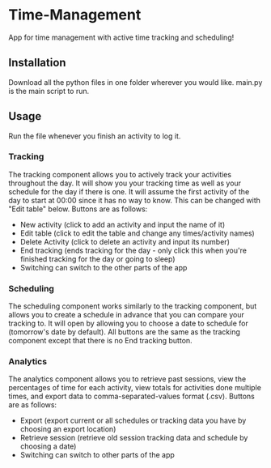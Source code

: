 # Time-Management
App for time management with active time tracking and scheduling!
## Installation
Download all the python files in one folder wherever you would like. main.py is the main script to run.
## Usage
Run the file whenever you finish an activity to log it.
### Tracking
The tracking component allows you to actively track your activities throughout the day. It will show you your tracking time as well as your schedule for the day if there is one. It will assume the first activity of the day to start at 00:00 since it has no way to know. This can be changed with "Edit table" below. Buttons are as follows:
- New activity (click to add an activity and input the name of it)
- Edit table (click to edit the table and change any times/activity names)
- Delete Activity (click to delete an activity and input its number)
- End tracking (ends tracking for the day - only click this when you're finished tracking for the day or going to sleep)
- Switching can switch to the other parts of the app
### Scheduling
The scheduling component works similarly to the tracking component, but allows you to create a schedule in advance that you can compare your tracking to. It will open by allowing you to choose a date to schedule for (tomorrow's date by default). All buttons are the same as the tracking component except that there is no End tracking button.
### Analytics
The analytics component allows you to retrieve past sessions, view the percentages of time for each activity, view totals for activities done multiple times, and export data to comma-separated-values format (.csv). Buttons are as follows:
- Export (export current or all schedules or tracking data you have by choosing an export location)
- Retrieve session (retrieve old session tracking data and schedule by choosing a date)
- Switching can switch to other parts of the app
